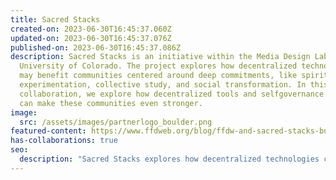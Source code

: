 ```yaml
---
title: Sacred Stacks
created-on: 2023-06-30T16:45:37.060Z
updated-on: 2023-06-30T16:45:37.076Z
published-on: 2023-06-30T16:45:37.086Z
description: Sacred Stacks is an initiative within the Media Design Lab at the
  University of Colorado. The project explores how decentralized technologies
  may benefit communities centered around deep commitments, like spiritual
  experimentation, collective study, and social transformation. In this
  collaboration, we explore how decentralized tools and selfgovernance practices
  can make these communities even stronger.
image:
  src: /assets/images/partnerlogo_boulder.png
featured-content: https://www.ffdweb.org/blog/ffdw-and-sacred-stacks-building-community-with-decentralized-tools/
has-collaborations: true
seo:
  description: "Sacred Stacks explores how decentralized technologies can strengthen communities focused on spiritual experimentation, collective study, and social transformation."
---
```

